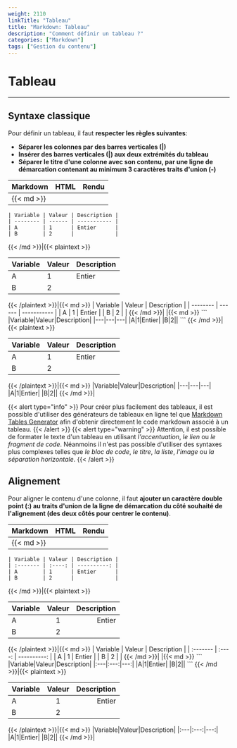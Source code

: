 ```yaml
---
weight: 2110
linkTitle: "Tableau"
title: "Markdown: Tableau"
description: "Comment définir un tableau ?"
categories: ["Markdown"]
tags: ["Gestion du contenu"]
---
```


# Tableau
---

## Syntaxe classique

Pour définir un tableau, il faut **respecter les règles suivantes**:

* **Séparer les colonnes par des barres verticales (\|)**
* **Insérer des barres verticales (\|) aux deux extrémités du tableau**
* **Séparer le titre d'une colonne avec son contenu, par une ligne de démarcation contenant au minimum 3 caractères traits d'union (-)**

| Markdown | HTML | Rendu |
| -------- | ---- | ----- |
|{{< md >}}
```
| Variable | Valeur | Description |
| -------- | ------ | ----------- |
| A        | 1      | Entier      |
| B        | 2      |             |
```
{{< /md >}}|{{< plaintext >}}
<table>
  <thead>
    <tr>
      <th>Variable</th>
      <th>Valeur</th>
      <th>Description</th>
    </tr>
  </thead>
  <tbody>
    <tr>
      <td>A</td>
      <td>1</td>
      <td>Entier</td>
    </tr>
    <tr>
      <td>B</td>
      <td>2</td>
      <td></td>
    </tr>
  </tbody>
</table>
{{< /plaintext >}}|{{< md >}}
| Variable | Valeur | Description |
| -------- | ------ | ----------- |
| A        | 1      | Entier      |
| B        | 2      |             |
{{< /md >}}|
|{{< md >}}
```
|Variable|Valeur|Description|
|---|---|---|
|A|1|Entier|
|B|2||
```
{{< /md >}}|{{< plaintext >}}
<table>
  <thead>
    <tr>
      <th>Variable</th>
      <th>Valeur</th>
      <th>Description</th>
    </tr>
  </thead>
  <tbody>
    <tr>
      <td>A</td>
      <td>1</td>
      <td>Entier</td>
    </tr>
    <tr>
      <td>B</td>
      <td>2</td>
      <td></td>
    </tr>
  </tbody>
</table>
{{< /plaintext >}}|{{< md >}}
|Variable|Valeur|Description|
|---|---|---|
|A|1|Entier|
|B|2||
{{< /md >}}|

{{< alert type="info" >}}
Pour créer plus facilement des tableaux, il est possible d'utiliser des générateurs de tableaux en ligne tel que [Markdown Tables Generator](https://www.tablesgenerator.com/markdown_tables) afin d'obtenir directement le code markdown associé à un tableau.
{{< /alert >}}
{{< alert type="warning" >}}
Attention, il est possible de formater le texte d'un tableau en utilisant *l'accentuation*, *le lien* ou *le fragment de code*. Néanmoins il n'est pas possible d'utiliser des syntaxes plus complexes telles que *le bloc de code*, *le titre*, *la liste*, *l'image* ou *la séparation horizontale*.
{{< /alert >}}

## Alignement

Pour aligner le contenu d'une colonne, il faut **ajouter un caractère double point (:) au traits d'union de la ligne de démarcation du côté souhaité de l'alignement (des deux côtés pour centrer le contenu)**.

| Markdown | HTML | Rendu |
| -------- | ---- | ----- |
|{{< md >}}
```
| Variable | Valeur | Description |
| :------- | :----: | ----------: |
| A        | 1      | Entier      |
| B        | 2      |             |
```
{{< /md >}}|{{< plaintext >}}
<table>
  <thead>
    <tr>
      <th align="left">Variable</th>
      <th align="center">Valeur</th>
      <th align="right">Description</th>
    </tr>
  </thead>
  <tbody>
    <tr>
      <td align="left">A</td>
      <td align="center">1</td>
      <td align="right">Entier</td>
    </tr>
    <tr>
      <td align="left">B</td>
      <td align="center">2</td>
      <td align="right"></td>
    </tr>
  </tbody>
</table>
{{< /plaintext >}}|{{< md >}}
| Variable | Valeur | Description |
| :------- | :----: | ----------: |
| A        | 1      | Entier      |
| B        | 2      |             |
{{< /md >}}|
|{{< md >}}
```
|Variable|Valeur|Description|
|:---|:---:|---:|
|A|1|Entier|
|B|2||
```
{{< /md >}}|{{< plaintext >}}
<table>
  <thead>
    <tr>
      <th align="left">Variable</th>
      <th align="center">Valeur</th>
      <th align="right">Description</th>
    </tr>
  </thead>
  <tbody>
    <tr>
      <td align="left">A</td>
      <td align="center">1</td>
      <td align="right">Entier</td>
    </tr>
    <tr>
      <td align="left">B</td>
      <td align="center">2</td>
      <td align="right"></td>
    </tr>
  </tbody>
</table>
{{< /plaintext >}}|{{< md >}}
|Variable|Valeur|Description|
|:---|:---:|---:|
|A|1|Entier|
|B|2||
{{< /md >}}|
